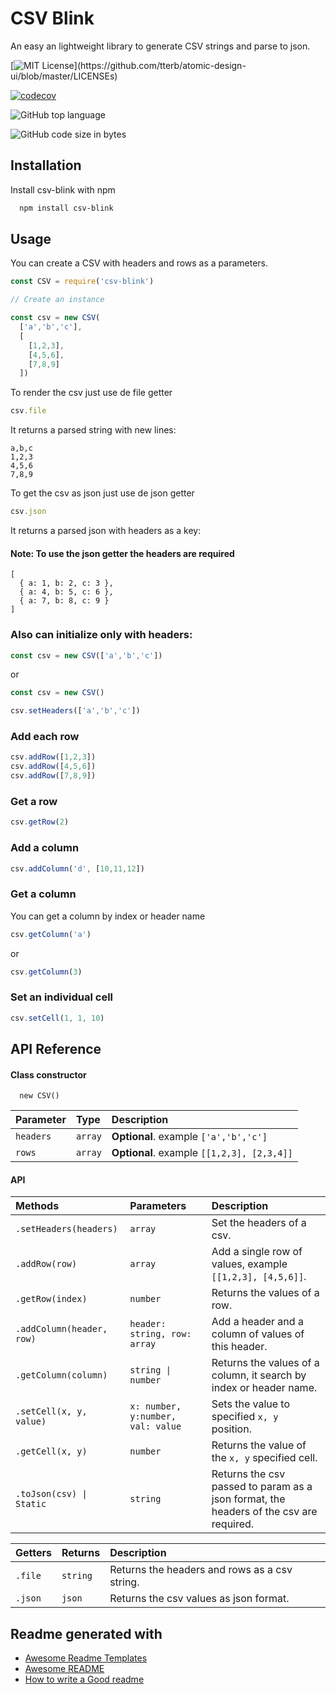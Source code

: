 
# CSV Blink

An easy an lightweight library to generate CSV strings and parse to json.





[![MIT License](https://img.shields.io/apm/l/atomic-design-ui.svg?)](https://github.com/tterb/atomic-design-ui/blob/master/LICENSEs)

[![codecov](https://codecov.io/gh/amaruri/csv-generator/branch/main/graph/badge.svg?token=3DHZ10RAF9)](https://codecov.io/gh/amaruri/csv-generator)

![GitHub top language](https://img.shields.io/github/languages/top/amaruri/csv-generator?color=magenta)

![GitHub code size in bytes](https://img.shields.io/github/languages/code-size/amaruri/csv-generator?color=green&style=flat-square)
## Installation

Install csv-blink with npm

```bash
  npm install csv-blink
```
    
## Usage

You can create a CSV with headers and rows as a parameters.

```javascript
const CSV = require('csv-blink')

// Create an instance

const csv = new CSV(
  ['a','b','c'], 
  [
    [1,2,3],
    [4,5,6],
    [7,8,9]
  ])
```

To render the csv just use de file getter

```javascript
csv.file
```

It returns a parsed string with new lines:

```
a,b,c
1,2,3
4,5,6
7,8,9
```

To get the csv as json just use de json getter

```javascript
csv.json
```

It returns a parsed json with headers as a key:

#### Note: To use the json getter the headers are required

```
[
  { a: 1, b: 2, c: 3 },
  { a: 4, b: 5, c: 6 },
  { a: 7, b: 8, c: 9 }
]
```

### Also can initialize only with headers:

```javascript
const csv = new CSV(['a','b','c'])
```
or
```js
const csv = new CSV()

csv.setHeaders(['a','b','c'])
```

### Add each row

```js
csv.addRow([1,2,3])
csv.addRow([4,5,6])
csv.addRow([7,8,9])
```

### Get a row

```js
csv.getRow(2)
```

### Add a column

```js
csv.addColumn('d', [10,11,12])
```

### Get a column

You can get a column by index or header name

```js
csv.getColumn('a')
```

or

```js
csv.getColumn(3)
```

### Set an individual cell

```js
csv.setCell(1, 1, 10)
```

## API Reference

#### Class constructor

```http
  new CSV()
```

| Parameter | Type     | Description                |
| :-------- | :------- | :------------------------- |
| `headers` | `array` | **Optional**. example `['a','b','c']` |
| `rows` | `array` | **Optional**. example `[[1,2,3], [2,3,4]]` |

#### API

| Methods | Parameters     | Description                       |
| :-------- | :------- | :-------------------------------- |
| `.setHeaders(headers)` | `array` | Set the headers of a csv. |
| `.addRow(row)` | `array` | Add a single row of values, example `[[1,2,3], [4,5,6]]`. |
| `.getRow(index)` | `number` | Returns the values of a row. |
| `.addColumn(header, row)` | `header: string, row: array` | Add a header and a column of values of this header. |
| `.getColumn(column)` | `string \| number` | Returns the values of a column, it search by index or header name. |
| `.setCell(x, y, value)` | `x: number, y:number, val: value` | Sets the value to specified `x, y` position. |
| `.getCell(x, y)` | `number` | Returns the value of the `x, y` specified cell. |
| `.toJson(csv) \| Static` | `string` | Returns the csv passed to param as a json format, the headers of the csv are required. |

| Getters | Returns  | Description |
| :-------- | :------- | :------- |
| `.file` | `string` | Returns the headers and rows as a csv string. |
| `.json` | `json` | Returns the csv values as json format. |



## Readme generated with

 - [Awesome Readme Templates](https://awesomeopensource.com/project/elangosundar/awesome-README-templates)
 - [Awesome README](https://github.com/matiassingers/awesome-readme)
 - [How to write a Good readme](https://bulldogjob.com/news/449-how-to-write-a-good-readme-for-your-github-project)

